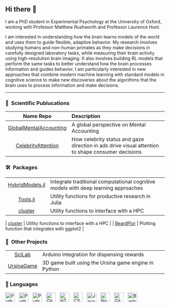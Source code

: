 ## Hi there 👋

I am a PhD student in Experimental Psychology at the University of Oxford, working with Professor Matthew Rushworth and Professor Laurence Hunt.

I am interested in understanding how the brain learns models of the world and uses them to guide flexible, adaptive behavior. My research involves studying humans and non-human primates as they make decisions in carefully designed laboratory tasks, while measuring their brain activity using high-resolution brain imaging. It also involves building RL models that perform the same tasks to better understand how the brain processes information and guides behavior. I am particularly interested in new approaches that combine modern machine learning with standard models in cognitive science to make new discoveries about the algorithms that the brain uses to process information and make decisions.

---

### 📝&nbsp; Scientific Publucations

| Name Repo| Description |
| :-: | :-- |
| [GlobalMentalAccounting](https://github.com/simonedambrogio/Global-Mental-Accounting) | A global perspective on Mental Accounting |
| [CelebrityAttention](https://github.com/simonedambrogio/celebrity) | How celebrity status and gaze direction in ads drive visual attention to shape consumer decisions |



### 🛠️&nbsp; Packages

<table>
<tr>
<td align="center"><a href="https://github.com/simonedambrogio/HybridModels.jl">HybridModels.jl</a></td>
<td>Integrate traditional computational cognitive models with deep learning approaches</td>
</tr>
<tr>
<td align="center"><a href="https://github.com/simonedambrogio/Tools">Tools.jl</a></td>
<td>Utility functions for productive research in Julia</td>
</tr>
<tr>
<td align="center"><a href="https://github.com/simonedambrogio/cluster">cluster</a></td>
<td>Utility functions to interface with a HPC</td>
</tr>
</table>

| [cluster](https://github.com/simonedambrogio/cluster) | Utility functions to interface with a HPC |
| [BeardPlor](https://github.com/simonedambrogio/BeardPlot) | Plotting function that integrates with ggplot2 |


### 🎢&nbsp; Other Projects

<table>
<tr>
<td align="center"><a href="https://github.com/simonedambrogio/SciLab">SciLab</a></td>
<td>Arduino integration for dispensing rewards</td>
</tr>
<tr>
<td align="center"><a href="https://github.com/simonedambrogio/UrsinaGame">UrsinaGame</a></td>
<td>3D game built using the Ursina game engine in Python</td>
</tr>
</table>

### 🧰 Languages

<img align="left" alt="Python" width="30px" style="padding-right:10px;" src="https://cdn.jsdelivr.net/gh/devicons/devicon@latest/icons/julia/julia-original.svg" />
<img align="left" alt="Python" width="30px" style="padding-right:10px;" src="https://cdn.jsdelivr.net/gh/devicons/devicon@latest/icons/rstudio/rstudio-original.svg" />          
<img align="left" alt="Python" width="30px" style="padding-right:10px;" src="https://cdn.jsdelivr.net/gh/devicons/devicon/icons/python/python-plain.svg" />
<img align="left" alt="Git" width="30px" style="padding-right:10px;" src="https://cdn.jsdelivr.net/gh/devicons/devicon/icons/git/git-original.svg" />
<img align="left" alt="HTML" width="30px" style="padding-right:10px;" src="https://cdn.jsdelivr.net/gh/devicons/devicon/icons/html5/html5-plain.svg" />
<img align="left" alt="CSS" width="30px" style="padding-right:10px;" src="https://cdn.jsdelivr.net/gh/devicons/devicon/icons/css3/css3-plain.svg" />
<img align="left" alt="JavaScript" width="30px" style="padding-right:10px;" src="https://cdn.jsdelivr.net/gh/devicons/devicon/icons/javascript/javascript-plain.svg" />
<img align="left" alt="NodeJS" width="30px" style="padding-right:10px;" src="https://cdn.jsdelivr.net/gh/devicons/devicon/icons/nodejs/nodejs-original.svg" />
<img align="left" alt="GitHub" width="30px" style="padding-right:10px;" src="https://cdn.jsdelivr.net/gh/devicons/devicon/icons/github/github-original.svg" />
<img align="left" alt="Bash" width="30px" style="padding-right:10px;" src="https://cdn.jsdelivr.net/gh/devicons/devicon/icons/bash/bash-original.svg" />
<br />

